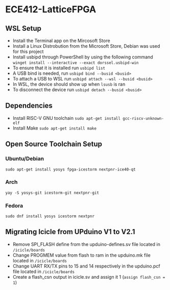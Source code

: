 # ECE412-LatticeFPGA
## WSL Setup
- Install the Terminal app on the Mircosoft Store
- Install a Linux Distrobution from the Microsoft Store, Debian was used for this project
- Install usbipd through PowerShell by using the following command `winget install --interactive --exact dorssel.usbipd-win`
- To ensure that it is installed run `usbipd list`
- A USB bind is needed, run `usbipd bind --busid <busid>`
- To attach a USB to WSL run `usbipd attach --wsl --busid <busid>`
- In WSL, the device should show up when `lsusb` is ran
- To disconnect the device run `usbipd detach --busid <busid>`

## Dependencies
- Install RISC-V GNU toolchain `sudo apt-get install gcc-riscv-unknown-elf`
- Install Make `sudo apt-get install make`
  
## Open Source Toolchain Setup
### Ubuntu/Debian
`sudo apt-get install yosys fpga-icestorm nextpnr-ice40-qt`
### Arch
`yay -S yosys-git icestorm-git nextpnr-git`
### Fedora
`sudo dnf install yosys icestorm nextpnr`

## Migrating Icicle from UPduino V1 to V2.1
- Remove SPI_FLASH define from the upduino-defines.sv file located in `/icicle/boards`
- Change PROGMEM value from flash to ram in the upduino.mk file located in `/icicle/boards`
- Change UART RX/TX pins to 15 and 14 respectively in the upduino.pcf file located in `/icicle/boards`
- Create a flash_csn output in icicle.sv and assign it 1 (`assign flash_csn = 1`) 
